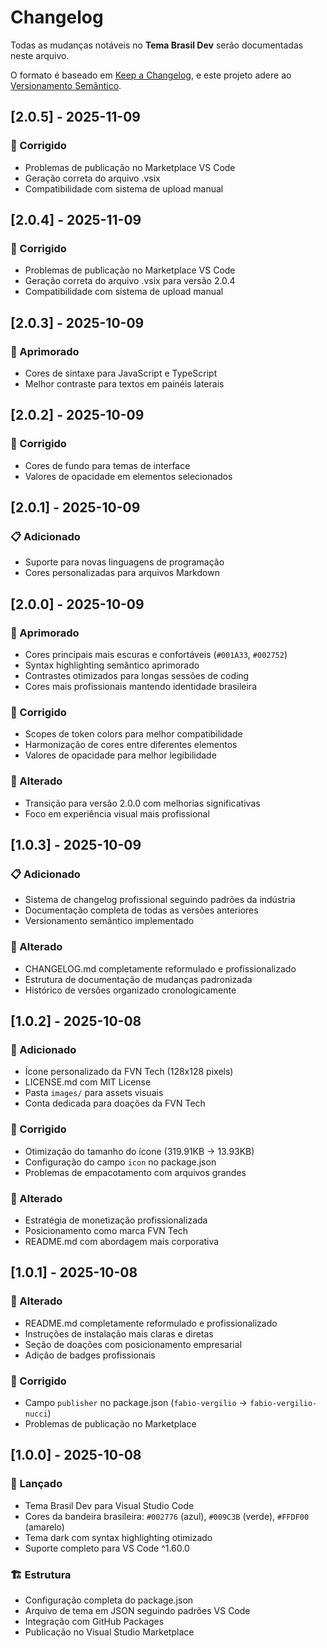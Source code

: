 # Changelog

Todas as mudanças notáveis no **Tema Brasil Dev** serão documentadas neste arquivo.

O formato é baseado em [Keep a Changelog](https://keepachangelog.com/pt-BR/1.1.0/), e este projeto adere ao [Versionamento Semântico](https://semver.org/spec/v2.0.0.html).

## [2.0.5] - 2025-11-09
### 🔧 Corrigido
- Problemas de publicação no Marketplace VS Code
- Geração correta do arquivo .vsix
- Compatibilidade com sistema de upload manual

## [2.0.4] - 2025-11-09
### 🔧 Corrigido
- Problemas de publicação no Marketplace VS Code
- Geração correta do arquivo .vsix para versão 2.0.4
- Compatibilidade com sistema de upload manual

## [2.0.3] - 2025-10-09
### 🎨 Aprimorado
- Cores de sintaxe para JavaScript e TypeScript
- Melhor contraste para textos em painéis laterais

## [2.0.2] - 2025-10-09
### 🔧 Corrigido
- Cores de fundo para temas de interface
- Valores de opacidade em elementos selecionados

## [2.0.1] - 2025-10-09
### 📋 Adicionado
- Suporte para novas linguagens de programação
- Cores personalizadas para arquivos Markdown

## [2.0.0] - 2025-10-09
### 🎨 Aprimorado
- Cores principais mais escuras e confortáveis (`#001A33`, `#002752`)
- Syntax highlighting semântico aprimorado
- Contrastes otimizados para longas sessões de coding
- Cores mais profissionais mantendo identidade brasileira

### 🔧 Corrigido
- Scopes de token colors para melhor compatibilidade
- Harmonização de cores entre diferentes elementos
- Valores de opacidade para melhor legibilidade

### 💼 Alterado
- Transição para versão 2.0.0 com melhorias significativas
- Foco em experiência visual mais profissional

## [1.0.3] - 2025-10-09
### 📋 Adicionado
- Sistema de changelog profissional seguindo padrões da indústria
- Documentação completa de todas as versões anteriores
- Versionamento semântico implementado

### 🎨 Alterado
- CHANGELOG.md completamente reformulado e profissionalizado
- Estrutura de documentação de mudanças padronizada
- Histórico de versões organizado cronologicamente

## [1.0.2] - 2025-10-08
### 🎨 Adicionado
- Ícone personalizado da FVN Tech (128x128 pixels)
- LICENSE.md com MIT License
- Pasta `images/` para assets visuais
- Conta dedicada para doações da FVN Tech

### 🔧 Corrigido
- Otimização do tamanho do ícone (319.91KB → 13.93KB)
- Configuração do campo `icon` no package.json
- Problemas de empacotamento com arquivos grandes

### 💼 Alterado
- Estratégia de monetização profissionalizada
- Posicionamento como marca FVN Tech
- README.md com abordagem mais corporativa

## [1.0.1] - 2025-10-08
### 📝 Alterado
- README.md completamente reformulado e profissionalizado
- Instruções de instalação mais claras e diretas
- Seção de doações com posicionamento empresarial
- Adição de badges profissionais

### 🔧 Corrigido
- Campo `publisher` no package.json (`fabio-vergilio` → `fabio-vergilio-nucci`)
- Problemas de publicação no Marketplace

## [1.0.0] - 2025-10-08
### 🚀 Lançado
- Tema Brasil Dev para Visual Studio Code
- Cores da bandeira brasileira: `#002776` (azul), `#009C3B` (verde), `#FFDF00` (amarelo)
- Tema dark com syntax highlighting otimizado
- Suporte completo para VS Code ^1.60.0

### 🏗️ Estrutura
- Configuração completa do package.json
- Arquivo de tema em JSON seguindo padrões VS Code
- Integração com GitHub Packages
- Publicação no Visual Studio Marketplace

